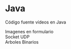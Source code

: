 Java
====

Código fuente vídeos en Java

Imagenes en formulario
<br />
Socket UDP
<br />
Arboles Binarios
